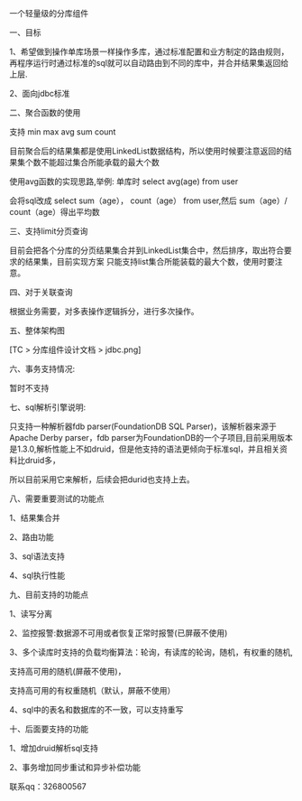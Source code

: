 一个轻量级的分库组件

一、目标

1、希望做到操作单库场景一样操作多库，通过标准配置和业方制定的路由规则，
再程序运行时通过标准的sql就可以自动路由到不同的库中，并合并结果集返回给上层.

2、面向jdbc标准




二、聚合函数的使用

支持 min  max  avg  sum  count

目前聚合后的结果集都是使用LinkedList数据结构，所以使用时候要注意返回的结果集个数不能超过集合所能承载的最大个数


使用avg函数的实现思路,举例:  单库时 select   avg(age) from user

 会将sql改成   select  sum（age）， count（age）  from  user,然后   sum（age）/ count（age）得出平均数





三、支持limit分页查询

目前会把各个分库的分页结果集合并到LinkedList集合中，然后排序，取出符合要求的结果集，目前实现方案 只能支持list集合所能装载的最大个数，使用时要注意。


四、对于关联查询

根据业务需要，对多表操作逻辑拆分，进行多次操作。


五、整体架构图

[TC > 分库组件设计文档 > jdbc.png]


六、事务支持情况:

暂时不支持


七、sql解析引擎说明:

只支持一种解析器fdb parser(FoundationDB SQL Parser)，该解析器来源于Apache Derby parser，fdb parser为FoundationDB的一个子项目,目前采用版本是1.3.0,解析性能上不如druid，但是他支持的语法更倾向于标准sql，并且相关资料比druid多，

所以目前采用它来解析，后续会把durid也支持上去。



八、需要重要测试的功能点

1、结果集合并

2、路由功能

3、sql语法支持

4、sql执行性能


九、目前支持的功能点

1、读写分离

2、监控报警:数据源不可用或者恢复正常时报警(已屏蔽不使用)

3、多个读库时支持的负载均衡算法：轮询，有读库的轮询，随机，有权重的随机,  

支持高可用的随机(屏蔽不使用)，

支持高可用的有权重随机（默认，屏蔽不使用）

4、sql中的表名和数据库的不一致，可以支持重写



十、后面要支持的功能

1、增加druid解析sql支持

2、事务增加同步重试和异步补偿功能



联系qq：326800567
